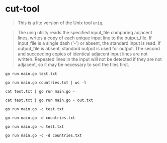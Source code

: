 # cut-tool

> This is a lite version of the Unix tool `uniq`.

> The uniq utility reads the specified input_file comparing adjacent lines, writes a copy of each unique input line to the output_file. If input_file is a single dash ('-') or absent, the standard input is read. If output_file is absent, standard output is used for output. The second and succeeding copies of identical adjacent input lines are not written. Repeated lines in the input will not be detected if they are not adjacent, so it may be necessary to sort the files first.

`go run main.go test.txt`

`go run main.go countries.txt | wc -l`

`cat test.txt | go run main.go -`

`cat test.txt | go run main.go - out.txt`

`go run main.go -c test.txt`

`go run main.go -d countries.txt`

`go run main.go -u test.txt`

`go run main.go -c -d countries.txt`